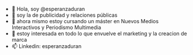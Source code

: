 - 👋 Hola, soy @esperanzaduran
- 👀 soy la de publicidad y relaciones públicas 
- 🌱 ahora mismo estoy cursando un máster en Nuevos Medios Interactivos y Periodismo Multimedia
- 💞️ estoy interesada en todo lo que envuelve el marketing y la creacion de marca
- 📫 Linkedin: esperanzaduran

<!---
esperanzaduran/esperanzaduran es✨ ESPEcial ✨ porque es súper guay
--->
